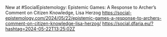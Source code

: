 New at #SocialEpistemology: Epistemic Games: A Response to Archer’s Comment on Citizen Knowledge, Lisa Herzog https://social-epistemology.com/2024/05/22/epistemic-games-a-response-to-archers-comment-on-citizen-knowledge-lisa-herzog/ https://social.dfaria.eu/?hashtag=2024-05-22T13:25:02Z